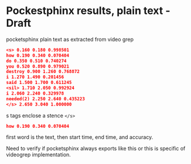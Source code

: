 # Pockestphinx results, plain text - Draft

pocketsphinx plain text as extracted from video grep 

```json
<s> 0.160 0.180 0.998501
how 0.190 0.340 0.070404
do 0.350 0.510 0.740274
you 0.520 0.890 0.979021
destroy 0.900 1.260 0.768872
i 1.270 1.490 0.201456
said 1.500 1.700 0.611245
<sil> 1.710 2.050 0.992924
i 2.060 2.240 0.329978
needed(2) 2.250 2.640 0.435223
</s> 2.650 3.040 1.000000
```

s tags enclose a stence `</s>`

```json
how 0.190 0.340 0.070404
```

first word is the text, then start time, end time, and accuracy. 


Need to verify if pocketsphinx always exports like this or this is specific of videogrep implementation.